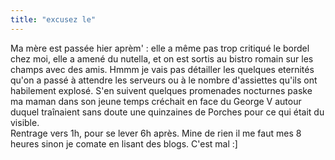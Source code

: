 ```yaml
---
title: "excusez le"
---
```


Ma mère est passée hier aprèm' : elle a même pas trop critiqué le bordel chez
moi, elle a amené du nutella, et on est sortis au bistro romain sur les champs
avec des amis. Hmmm je vais pas détailler les quelques eternités qu'on a passé
à attendre les serveurs ou à le nombre d'assiettes qu'ils ont habilement
explosé. S'en suivent quelques promenades nocturnes paske ma maman dans son
jeune temps créchait en face du George V autour duquel traînaient sans doute
une quinzaines de Porches pour ce qui était du visible.  
Rentrage vers 1h, pour se lever 6h après. Mine de rien il me faut mes 8 heures
sinon je comate en lisant des blogs. C'est mal :]

